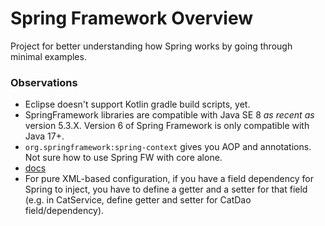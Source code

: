 # Spring Framework Overview  

Project for better understanding how Spring works by going through minimal examples.  

### Observations

- Eclipse doesn't support Kotlin gradle build scripts, yet.
- SpringFramework libraries are compatible with Java SE 8 _as recent as_ version 5.3.X. Version 6 of Spring Framework is only compatible with Java 17+.
- `org.springframework:spring-context` gives you AOP and annotations. Not sure how to use Spring FW with core alone.
- [docs](https://docs.spring.io/spring-framework/docs/5.3.24/reference/html/)
- For pure XML-based configuration, if you have a field dependency for Spring to inject, you have to define a getter and a setter for that field (e.g. in CatService, define getter and setter for CatDao field/dependency).  

